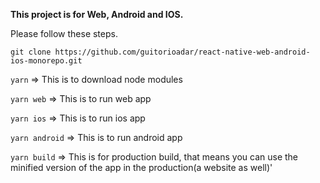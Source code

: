 **This project is for Web, Android and IOS.**

Please follow these steps.

`git clone https://github.com/guitorioadar/react-native-web-android-ios-monorepo.git`

`yarn` => This is to download node modules

`yarn web` => This is to run web app

`yarn ios` => This is to run ios app

`yarn android` => This is to run android app

`yarn build` => This is for production build, that means you can use the minified version of the app in the production(a website as well)'

